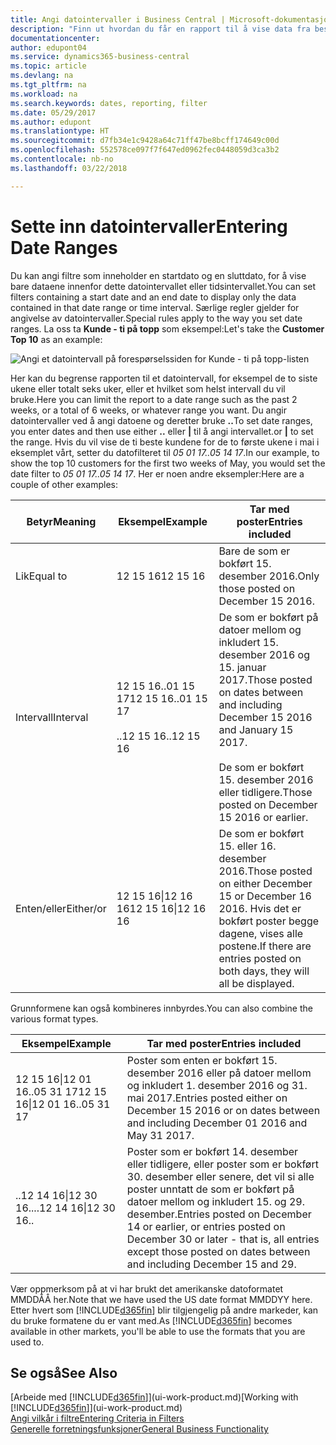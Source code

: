 ```yaml
---
title: Angi datointervaller i Business Central | Microsoft-dokumentasjon
description: "Finn ut hvordan du får en rapport til å vise data fra bestemte tidsperioder ved å bruke datointervaller i Business Central."
documentationcenter: 
author: edupont04
ms.service: dynamics365-business-central
ms.topic: article
ms.devlang: na
ms.tgt_pltfrm: na
ms.workload: na
ms.search.keywords: dates, reporting, filter
ms.date: 05/29/2017
ms.author: edupont
ms.translationtype: HT
ms.sourcegitcommit: d7fb34e1c9428a64c71ff47be8bcff174649c00d
ms.openlocfilehash: 552578ce097f7f647ed0962fec0448059d3ca3b2
ms.contentlocale: nb-no
ms.lasthandoff: 03/22/2018

---
```

# <a name="entering-date-ranges"></a><span data-ttu-id="e3bec-103">Sette inn datointervaller</span><span class="sxs-lookup"><span data-stu-id="e3bec-103">Entering Date Ranges</span></span> 
<span data-ttu-id="e3bec-104">Du kan angi filtre som inneholder en startdato og en sluttdato, for å vise bare dataene innenfor dette datointervallet eller tidsintervallet.</span><span class="sxs-lookup"><span data-stu-id="e3bec-104">You can set filters containing a start date and an end date to display only the data contained in that date range or time interval.</span></span> <span data-ttu-id="e3bec-105">Særlige regler gjelder for angivelse av datointervaller.</span><span class="sxs-lookup"><span data-stu-id="e3bec-105">Special rules apply to the way you set date ranges.</span></span> <span data-ttu-id="e3bec-106">La oss ta **Kunde - ti på topp** som eksempel:</span><span class="sxs-lookup"><span data-stu-id="e3bec-106">Let's take the **Customer Top 10** as an example:</span></span>

![Angi et datointervall på forespørselssiden for Kunde - ti på topp-listen](./media/ui-enter-date-ranges/customer-top10-list.png)

<span data-ttu-id="e3bec-108">Her kan du begrense rapporten til et datointervall, for eksempel de to siste ukene eller totalt seks uker, eller et hvilket som helst intervall du vil bruke.</span><span class="sxs-lookup"><span data-stu-id="e3bec-108">Here you can limit the report to a date range such as the past 2 weeks, or a total of 6 weeks, or whatever range you want.</span></span> <span data-ttu-id="e3bec-109">Du angir datointervaller ved å angi datoene og deretter bruke **..**</span><span class="sxs-lookup"><span data-stu-id="e3bec-109">To set date ranges, you enter dates and then use either **..**</span></span> <span data-ttu-id="e3bec-110">eller **|** til å angi intervallet.</span><span class="sxs-lookup"><span data-stu-id="e3bec-110">or **|** to set the range.</span></span> <span data-ttu-id="e3bec-111">Hvis du vil vise de ti beste kundene for de to første ukene i mai i eksemplet vårt, setter du datofilteret til *05 01 17..05 14 17*.</span><span class="sxs-lookup"><span data-stu-id="e3bec-111">In our example, to show the top 10 customers for the first two weeks of May, you would set the date filter to *05 01 17..05 14 17*.</span></span>
<span data-ttu-id="e3bec-112">Her er noen andre eksempler:</span><span class="sxs-lookup"><span data-stu-id="e3bec-112">Here are a couple of other examples:</span></span>

| <span data-ttu-id="e3bec-113">Betyr</span><span class="sxs-lookup"><span data-stu-id="e3bec-113">Meaning</span></span> | <span data-ttu-id="e3bec-114">Eksempel</span><span class="sxs-lookup"><span data-stu-id="e3bec-114">Example</span></span> | <span data-ttu-id="e3bec-115">Tar med poster</span><span class="sxs-lookup"><span data-stu-id="e3bec-115">Entries included</span></span> |
|---|---|---|
|<span data-ttu-id="e3bec-116">Lik</span><span class="sxs-lookup"><span data-stu-id="e3bec-116">Equal to</span></span>| <span data-ttu-id="e3bec-117">12 15 16</span><span class="sxs-lookup"><span data-stu-id="e3bec-117">12 15 16</span></span> |<span data-ttu-id="e3bec-118">Bare de som er bokført 15. desember 2016.</span><span class="sxs-lookup"><span data-stu-id="e3bec-118">Only those posted on December 15 2016.</span></span>|
|<span data-ttu-id="e3bec-119">Intervall</span><span class="sxs-lookup"><span data-stu-id="e3bec-119">Interval</span></span>| <span data-ttu-id="e3bec-120">12 15 16..01 15 17</span><span class="sxs-lookup"><span data-stu-id="e3bec-120">12 15 16..01 15 17</span></span><br /><br /><span data-ttu-id="e3bec-121">..12 15 16</span><span class="sxs-lookup"><span data-stu-id="e3bec-121">..12 15 16</span></span>|<span data-ttu-id="e3bec-122">De som er bokført på datoer mellom og inkludert 15. desember 2016 og 15. januar 2017.</span><span class="sxs-lookup"><span data-stu-id="e3bec-122">Those posted on dates between and including December 15 2016 and January 15 2017.</span></span><br /><br /><span data-ttu-id="e3bec-123">De som er bokført 15. desember 2016 eller tidligere.</span><span class="sxs-lookup"><span data-stu-id="e3bec-123">Those posted on December 15 2016 or earlier.</span></span>|
|<span data-ttu-id="e3bec-124">Enten/eller</span><span class="sxs-lookup"><span data-stu-id="e3bec-124">Either/or</span></span>|<span data-ttu-id="e3bec-125">12 15 16&#124;12 16 16</span><span class="sxs-lookup"><span data-stu-id="e3bec-125">12 15 16&#124;12 16 16</span></span>|<span data-ttu-id="e3bec-126">De som er bokført 15. eller 16. desember 2016.</span><span class="sxs-lookup"><span data-stu-id="e3bec-126">Those posted on either December 15 or December 16 2016.</span></span> <span data-ttu-id="e3bec-127">Hvis det er bokført poster begge dagene, vises alle postene.</span><span class="sxs-lookup"><span data-stu-id="e3bec-127">If there are entries posted on both days, they will all be displayed.</span></span>|

<span data-ttu-id="e3bec-128">Grunnformene kan også kombineres innbyrdes.</span><span class="sxs-lookup"><span data-stu-id="e3bec-128">You can also combine the various format types.</span></span>

| <span data-ttu-id="e3bec-129">Eksempel</span><span class="sxs-lookup"><span data-stu-id="e3bec-129">Example</span></span> | <span data-ttu-id="e3bec-130">Tar med poster</span><span class="sxs-lookup"><span data-stu-id="e3bec-130">Entries included</span></span> |
|---|---|
|<span data-ttu-id="e3bec-131">12 15 16&#124;12 01 16..05 31 17</span><span class="sxs-lookup"><span data-stu-id="e3bec-131">12 15 16&#124;12 01 16..05 31 17</span></span> | <span data-ttu-id="e3bec-132">Poster som enten er bokført 15. desember 2016 eller på datoer mellom og inkludert 1. desember 2016 og 31. mai 2017.</span><span class="sxs-lookup"><span data-stu-id="e3bec-132">Entries posted either on December 15 2016 or on dates between and including December 01 2016 and May 31 2017.</span></span> |
|<span data-ttu-id="e3bec-133">..12 14 16&#124;12 30 16..</span><span class="sxs-lookup"><span data-stu-id="e3bec-133">..12 14 16&#124;12 30 16..</span></span> | <span data-ttu-id="e3bec-134">Poster som er bokført 14. desember eller tidligere, eller poster som er bokført 30. desember eller senere, det vil si alle poster unntatt de som er bokført på datoer mellom og inkludert 15. og 29. desember.</span><span class="sxs-lookup"><span data-stu-id="e3bec-134">Entries posted on December 14 or earlier, or entries posted on December 30 or later - that is, all entries except those posted on dates between and including December 15 and 29.</span></span> |

<span data-ttu-id="e3bec-135">Vær oppmerksom på at vi har brukt det amerikanske datoformatet MMDDÅÅ her.</span><span class="sxs-lookup"><span data-stu-id="e3bec-135">Note that we have used the US date format MMDDYY here.</span></span> <span data-ttu-id="e3bec-136">Etter hvert som [!INCLUDE[d365fin](includes/d365fin_md.md)] blir tilgjengelig på andre markeder, kan du bruke formatene du er vant med.</span><span class="sxs-lookup"><span data-stu-id="e3bec-136">As [!INCLUDE[d365fin](includes/d365fin_md.md)] becomes available in other markets, you'll be able to use the formats that you are used to.</span></span>

## <a name="see-also"></a><span data-ttu-id="e3bec-137">Se også</span><span class="sxs-lookup"><span data-stu-id="e3bec-137">See Also</span></span>
<span data-ttu-id="e3bec-138">[Arbeide med [!INCLUDE[d365fin](includes/d365fin_long_md.md)]](ui-work-product.md)</span><span class="sxs-lookup"><span data-stu-id="e3bec-138">[Working with [!INCLUDE[d365fin](includes/d365fin_long_md.md)]](ui-work-product.md)</span></span>  
[<span data-ttu-id="e3bec-139">Angi vilkår i filtre</span><span class="sxs-lookup"><span data-stu-id="e3bec-139">Entering Criteria in Filters </span></span>](ui-enter-criteria-filters.md)  
[<span data-ttu-id="e3bec-140">Generelle forretningsfunksjoner</span><span class="sxs-lookup"><span data-stu-id="e3bec-140">General Business Functionality</span></span>](ui-across-business-areas.md)

